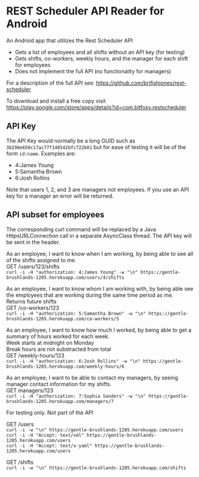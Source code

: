 # REST Scheduler API Reader for Android

An Android app that utilizes the Rest Scheduler API

- Gets a list of employees and all shifts without an API key (for testing)
- Gets shifts, co-workers, weekly hours, and the manager for each shift for employees
- Does not implement the full API (no functionality for managers) 

For a description of the full API see: https://github.com/brifishjones/rest-scheduler

To download and install a free copy visit https://play.google.com/store/apps/details?id=com.bitfoxy.restscheduler

## API Key

The API Key would normally be a long GUID such as `3b298e650c17ac77f140542bfc722b01` 
but for ease of testing it will be of the form `id:name`. Examples are:

- 4:James Young
- 5:Samantha Brown
- 6:Josh Rollins

Note that users 1, 2, and 3 are managers not employees. If you use an API key for a manager
an error will be returned.

## API subset for employees

The corresponding curl command will be replaced by a Java HttpsURLConnection call in a separate
AsyncClass thread. The API key will be sent in the header.

As an employee, I want to know when I am working, by being able to see all of the shifts assigned to me.<br>
GET /users/123/shifts<br>
`curl -i -H "authorization: 4:James Young" -w "\n" https://gentle-brushlands-1205.herokuapp.com/users/4/shifts` 

As an employee, I want to know whom I am working with, by being able see the employees that are working during the same time period as me.<br>
Returns future shifts<br>
GET /co-workers/123<br>
`curl -i -H "authorization: 5:Samantha Brown" -w "\n" https://gentle-brushlands-1205.herokuapp.com/co-workers/5`

As an employee, I want to know how much I worked, by being able to get a summary of hours worked for each week.<br>
Week starts at midnight on Monday<br>
Break hours are not substracted from total<br>
GET /weekly-hours/123<br>
`curl -i -H "authorization: 6:Josh Rollins" -w "\n" https://gentle-brushlands-1205.herokuapp.com/weekly-hours/6`

As an employee, I want to be able to contact my managers, by seeing manager contact information for my shifts.<br>
GET managers/123<br>
`curl -i -H "authorization: 7:Sophia Sanders" -w "\n" https://gentle-brushlands-1205.herokuapp.com/managers/7`

For testing only. Not part of the API

GET /users<br>
`curl -i -w "\n" https://gentle-brushlands-1205.herokuapp.com/users`<br>
`curl -i -H "Accept: text/xml" https://gentle-brushlands-1205.herokuapp.com/users`<br>
`curl -i -H "Accept: text/x-yaml" https://gentle-brushlands-1205.herokuapp.com/users`

GET /shifts<br>
`curl -i -w "\n" https://gentle-brushlands-1205.herokuapp.com/shifts`
